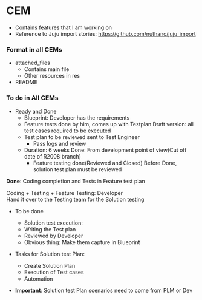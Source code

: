 # CEM

* Contains features that I am working on
* Reference to Juju import stories: https://github.com/nuthanc/juju_import

### Format in all CEMs
* attached_files
  * Contains main file
  * Other resources in res
* README

### To do in All CEMs
* Ready and Done
  * Blueprint: Developer has the requirements
  * Feature tests done by him, comes up with Testplan
  Draft version: all test cases required to be executed
  * Test plan to be reviewed sent to Test Engineer
    * Pass logs and review
  * Duration: 6 weeks
  Done: From development point of view(Cut off date of R2008 branch)
    * Feature testing done(Reviewed and Closed)
Before Done, solution test plan must be reviewed

**Done**: Coding completion and Tests in Feature test plan

Coding + Testing + Feature Testing: Developer \
Hand it over to the Testing team for the Solution testing

* To be done
  * Solution test execution:
  * Writing the Test plan
  * Reviewed by Developer
  * Obvious thing: Make them capture in Blueprint

* Tasks for Solution test Plan:
  * Create Solution Plan
  * Execution of Test cases
  * Automation

* **Important**: Solution test Plan scenarios need to come from PLM or Dev